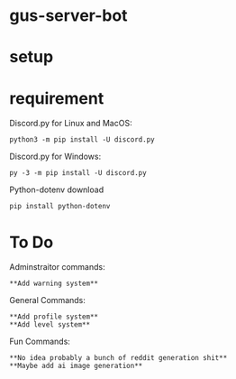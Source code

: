 # gus-server-bot

# setup 

# requirement
Discord.py for Linux and MacOS: 
```
python3 -m pip install -U discord.py
``` 

Discord.py for Windows:
``` 
py -3 -m pip install -U discord.py
``` 

Python-dotenv download
```
pip install python-dotenv
```

# To Do
Adminstraitor commands:
```
**Add warning system**
```

General Commands:
```
**Add profile system**
**Add level system**
```

Fun Commands:
```
**No idea probably a bunch of reddit generation shit**
**Maybe add ai image generation**
```
